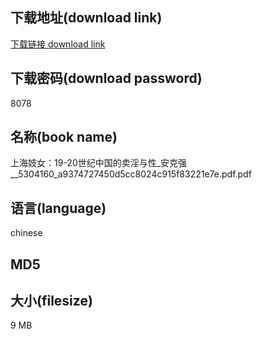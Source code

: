 ## 下载地址(download link)
[下载链接 download link](https://tutu365.netlify.app/?s=%E4%B8%8A%E6%B5%B7%E5%A6%93%E5%A5%B3%EF%BC%9A19-20%E4%B8%96%E7%BA%AA%E4%B8%AD%E5%9B%BD%E7%9A%84%E5%8D%96%E6%B7%AB%E4%B8%8E%E6%80%A7_%E5%AE%89%E5%85%8B%E5%BC%BA__5304160_a9374727450d5cc8024c915f83221e7e.pdf)

## 下载密码(download password)
8078

## 名称(book name)
上海妓女：19-20世纪中国的卖淫与性_安克强__5304160_a9374727450d5cc8024c915f83221e7e.pdf.pdf

## 语言(language)
chinese

## MD5


## 大小(filesize)
9 MB
